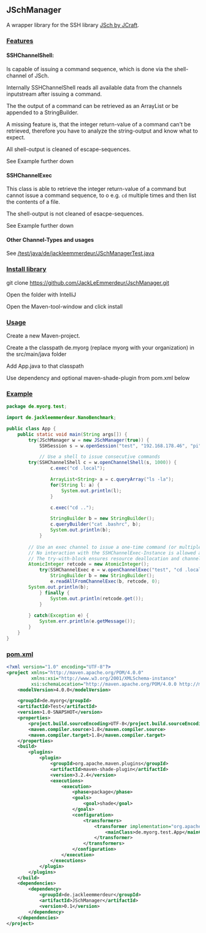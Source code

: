## JSchManager

A wrapper library for the SSH library [JSch by JCraft](http://www.jcraft.com/jsch/).

### <ins>Features</ins>

#### SSHChannelShell:

Is capable of issuing a command sequence, which is done via the shell-channel of JSch.

Internally SSHChannelShell reads all available data from the channels inputstream after issuing a command.

The the output of a command can be retrieved as an ArrayList<String> or be appended to a StringBuilder.
	
A missing feature is, that the integer return-value of a command can't be retrieved, therefore you have to analyze the string-output and know what to expect.  

All shell-output is cleaned of escape-sequences.

See Example further down

#### SSHChannelExec

This class is able to retrieve the integer return-value of a command but cannot issue a command sequence, to o e.g. `cd` multiple times and then list the contents of a file.

The shell-output is not cleaned of esacpe-sequences.

See Example further down

#### Other Channel-Types and usages

See [/test/java/de/jackleemmerdeur/JSchManagerTest.java](https://github.com/JackLeEmmerdeur/JSchManager/blob/master/src/test/java/de/jackleemmerdeur/SSHWrapperTest.java)

### <ins>Install library</ins>

git clone https://github.com/JackLeEmmerdeur/JschManager.git

Open the folder with IntelliJ

Open the Maven-tool-window and click install

### <ins>Usage</ins>

Create a new Maven-project.

Create a the classpath de.myorg (replace myorg with your organization) in the src/main/java folder

Add App.java to that classpath

Use dependency and optional maven-shade-plugin from pom.xml below

### <ins>Example</ins>

```java
package de.myorg.test;

import de.jackleemmerdeur.NanoBenchmark;

public class App {
    public static void main(String args[]) {
        try(JSchManager w = new JSchManager(true)) {
            SSHSession s = w.openSession("test", "192.168.178.46", "pi", "raspberry");

            // Use a shell to issue consecutive commands
	    try(SSHChannelShell c = w.openChannelShell(s, 1000)) {
                c.exec("cd .local");

                ArrayList<String> a = c.queryArray("ls -la");
                for(String l: a) {
                    System.out.println(l);
                }

                c.exec("cd ..");

                StringBuilder b = new StringBuilder();
                c.queryBuilder("cat .bashrc", b);
                System.out.println(b);
            }
	    
	    // Use an exec channel to issue a one-time command (or multiple in one go).
	    // No interaction with the SSHChannelExec-Instance is allowed after readAllFromChannelExec() is executed.
	    // The try-with-block ensures resource deallocation and channel-closing.
	    AtomicInteger retcode = new AtomicInteger();
            try(SSHChannelExec e = w.openChannelExec("test", "cd .local && cd share && cd xorg && cat Xorg.0.log")) {
                StringBuilder b = new StringBuilder();
                e.readAllFromChannelExec(b, retcode, 0);
		System.out.println(b);
            } finally {
                System.out.println(retcode.get());
            }
	    
        } catch(Exception e) {
            System.err.println(e.getMessage());
        }
    }
}
```

### <ins>pom.xml</ins>

```xml
<?xml version="1.0" encoding="UTF-8"?>
<project xmlns="http://maven.apache.org/POM/4.0.0"
		 xmlns:xsi="http://www.w3.org/2001/XMLSchema-instance"
		 xsi:schemaLocation="http://maven.apache.org/POM/4.0.0 http://maven.apache.org/xsd/maven-4.0.0.xsd">
	<modelVersion>4.0.0</modelVersion>

	<groupId>de.myorg</groupId>
	<artifactId>Test</artifactId>
	<version>1.0-SNAPSHOT</version>
	<properties>
		<project.build.sourceEncoding>UTF-8</project.build.sourceEncoding>
		<maven.compiler.source>1.8</maven.compiler.source>
		<maven.compiler.target>1.8</maven.compiler.target>
	</properties>
	<build>
		<plugins>
			<plugin>
				<groupId>org.apache.maven.plugins</groupId>
				<artifactId>maven-shade-plugin</artifactId>
				<version>3.2.4</version>
				<executions>
					<execution>
						<phase>package</phase>
						<goals>
							<goal>shade</goal>
						</goals>
						<configuration>
							<transformers>
								<transformer implementation="org.apache.maven.plugins.shade.resource.ManifestResourceTransformer">
									<mainClass>de.myorg.test.App</mainClass>
								</transformer>
							</transformers>
						</configuration>
					</execution>
				</executions>
			</plugin>
		</plugins>
	</build>
	<dependencies>
		<dependency>
			<groupId>de.jackleemmerdeur</groupId>
			<artifactId>JSchManager</artifactId>
			<version>0.1</version>
		</dependency>
	</dependencies>
</project>
```
